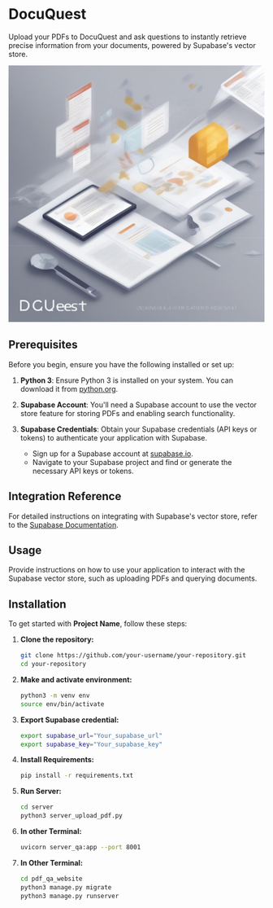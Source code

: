 # DocuQuest
Upload your PDFs to DocuQuest and ask questions to instantly retrieve precise information from your documents, powered by Supabase's vector store.

![Project Cover](https://github.com/dhruvldrp9/DocuQuest/blob/main/pdf_qa_website/DCUeest.jpeg)

## Prerequisites

Before you begin, ensure you have the following installed or set up:

1. **Python 3**: Ensure Python 3 is installed on your system. You can download it from [python.org](https://www.python.org/downloads/).

2. **Supabase Account**: You'll need a Supabase account to use the vector store feature for storing PDFs and enabling search functionality.

3. **Supabase Credentials**: Obtain your Supabase credentials (API keys or tokens) to authenticate your application with Supabase.

   - Sign up for a Supabase account at [supabase.io](https://supabase.io/).
   - Navigate to your Supabase project and find or generate the necessary API keys or tokens.

## Integration Reference

For detailed instructions on integrating with Supabase's vector store, refer to the [Supabase Documentation](https://python.langchain.com/v0.2/docs/integrations/vectorstores/supabase/).

## Usage

Provide instructions on how to use your application to interact with the Supabase vector store, such as uploading PDFs and querying documents.


## Installation

To get started with **Project Name**, follow these steps:

1. **Clone the repository:**

   ```bash
   git clone https://github.com/your-username/your-repository.git
   cd your-repository
2. **Make and activate environment:**

   ```bash
   python3 -m venv env
   source env/bin/activate
3. **Export Supabase credential:**

   ```bash
   export supabase_url="Your_supabase_url"
   export supabase_key="Your_supabase_key"
4. **Install Requirements:**

   ```bash
   pip install -r requirements.txt
5. **Run Server:**

   ```bash
   cd server
   python3 server_upload_pdf.py
6. **In other Terminal:**

   ```bash
   uvicorn server_qa:app --port 8001
7. **In Other Terminal:**
   ```bash
   cd pdf_qa_website
   python3 manage.py migrate
   python3 manage.py runserver
